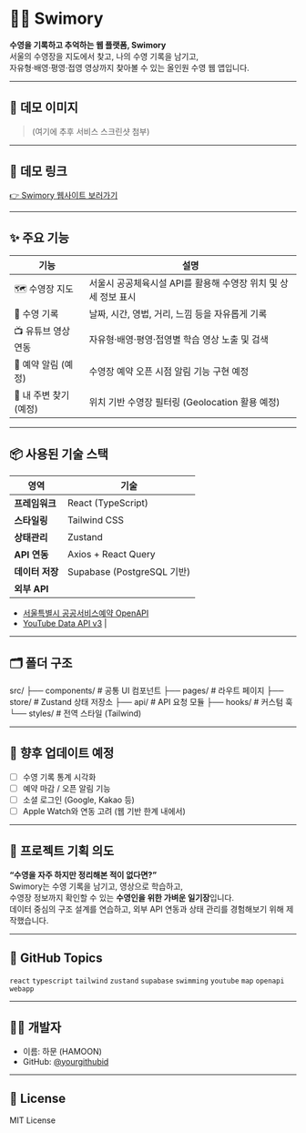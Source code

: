 # 🏊‍♀️ Swimory

**수영을 기록하고 추억하는 웹 플랫폼, Swimory**  
서울의 수영장을 지도에서 찾고, 나의 수영 기록을 남기고,  
자유형·배영·평영·접영 영상까지 찾아볼 수 있는 올인원 수영 웹 앱입니다.

---

## 📸 데모 이미지

> (여기에 추후 서비스 스크린샷 첨부)

---

## 🔗 데모 링크

[👉 Swimory 웹사이트 보러가기](https://your-project-url.vercel.app)

---

## ✨ 주요 기능

| 기능 | 설명 |
|------|------|
| 🗺️ 수영장 지도 | 서울시 공공체육시설 API를 활용해 수영장 위치 및 상세 정보 표시 |
| 📝 수영 기록 | 날짜, 시간, 영법, 거리, 느낌 등을 자유롭게 기록 |
| 📺 유튜브 영상 연동 | 자유형·배영·평영·접영별 학습 영상 노출 및 검색 |
| 🔔 예약 알림 (예정) | 수영장 예약 오픈 시점 알림 기능 구현 예정 |
| 📍 내 주변 찾기 (예정) | 위치 기반 수영장 필터링 (Geolocation 활용 예정) |

---

## 📦 사용된 기술 스택

| 영역 | 기술 |
|------|------|
| **프레임워크** | React (TypeScript) |
| **스타일링** | Tailwind CSS |
| **상태관리** | Zustand |
| **API 연동** | Axios + React Query |
| **데이터 저장** | Supabase (PostgreSQL 기반) |
| **외부 API** | 
  - [서울특별시 공공서비스예약 OpenAPI](https://data.seoul.go.kr/dataList/OA-15511/S/1/datasetView.do)
  - [YouTube Data API v3](https://developers.google.com/youtube/v3) |

---

## 🗂️ 폴더 구조

src/
├── components/ # 공통 UI 컴포넌트
├── pages/ # 라우트 페이지
├── store/ # Zustand 상태 저장소
├── api/ # API 요청 모듈
├── hooks/ # 커스텀 훅
└── styles/ # 전역 스타일 (Tailwind)


---

## 🧪 향후 업데이트 예정

- [ ] 수영 기록 통계 시각화
- [ ] 예약 마감 / 오픈 알림 기능
- [ ] 소셜 로그인 (Google, Kakao 등)
- [ ] Apple Watch와 연동 고려 (웹 기반 한계 내에서)

---

## 🧠 프로젝트 기획 의도

**“수영을 자주 하지만 정리해본 적이 없다면?”**  
Swimory는 수영 기록을 남기고, 영상으로 학습하고,  
수영장 정보까지 확인할 수 있는 **수영인을 위한 가벼운 일기장**입니다.  
데이터 중심의 구조 설계를 연습하고, 외부 API 연동과 상태 관리를 경험해보기 위해 제작했습니다.

---

## 💬 GitHub Topics

`react` `typescript` `tailwind` `zustand` `supabase` `swimming` `youtube` `map` `openapi` `webapp`

---

## 🧑‍💻 개발자

- 이름: 하문 (HAMOON)
- GitHub: [@yourgithubid](https://github.com/yourgithubid)

---

## 📄 License

MIT License
